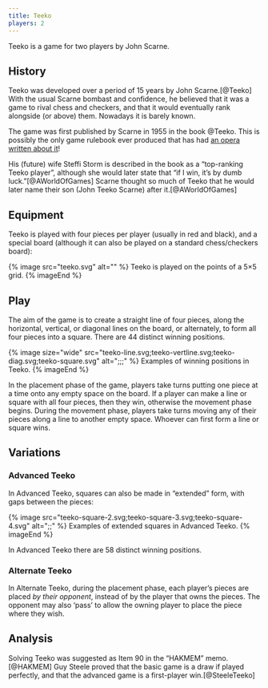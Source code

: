 ```yaml
---
title: Teeko
players: 2
---
```


<p class="lead">Teeko is a game for two players by John Scarne.</p>

<!-- excerpt -->

## History

Teeko was developed over a period of 15 years by John Scarne.[@Teeko] With the
usual Scarne bombast and confidence, he believed that it was a game to rival
chess and checkers, and that it would eventually rank alongside (or above) them.
Nowadays it is barely known.

The game was first published by Scarne in 1955 in the book @Teeko. This is
possibly the only game rulebook ever produced that has had [an opera written
about it](https://www.quinapalus.com/musical.html)!

His (future) wife Steffi Storm is described in the book as a “top-ranking Teeko
player”, although she would later state that “if I win, it’s by dumb
luck.”[@AWorldOfGames] Scarne thought so much of Teeko that he would later name
their son (John Teeko Scarne) after it.[@AWorldOfGames]

## Equipment

Teeko is played with four pieces per player (usually in red and black), and a
special board (although it can also be played on a standard chess/checkers
board):

{% image 
    src="teeko.svg"
    alt="" %}
Teeko is played on the points of a 5×5 grid.
{% imageEnd %}

## Play

The aim of the game is to create a straight line of four pieces, along the
horizontal, vertical, or diagonal lines on the board, or alternately, to form
all four pieces into a square. There are 44 distinct winning positions.

{% image 
    size="wide"
    src="teeko-line.svg;teeko-vertline.svg;teeko-diag.svg;teeko-square.svg"
    alt=";;;" %}
Examples of winning positions in Teeko.
{% imageEnd %}

In the placement phase of the game, players take turns putting one piece at a
time onto any empty space on the board. If a player can make a line or square
with all four pieces, then they win, otherwise the movement phase begins. During
the movement phase, players take turns moving any of their pieces along a line
to another empty space. Whoever can first form a line or square wins.

## Variations

### Advanced Teeko

In Advanced Teeko, squares can also be made in “extended” form, with gaps between the pieces:

{% image 
    src="teeko-square-2.svg;teeko-square-3.svg;teeko-square-4.svg"
    alt=";;" %}
Examples of extended squares in Advanced Teeko.
{% imageEnd %}

In Advanced Teeko there are 58 distinct winning positions.

### Alternate Teeko

In Alternate Teeko, during the placement phase, each player’s pieces are placed
*by their opponent*, instead of by the player that owns the pieces. The
opponent may also ‘pass’ to allow the owning player to place the piece where
they wish.

## Analysis

Solving Teeko was suggested as Item 90 in the “HAKMEM” memo.[@HAKMEM] Guy Steele
proved that the basic game is a draw if played perfectly, and that the advanced
game is a first-player win.[@SteeleTeeko]
